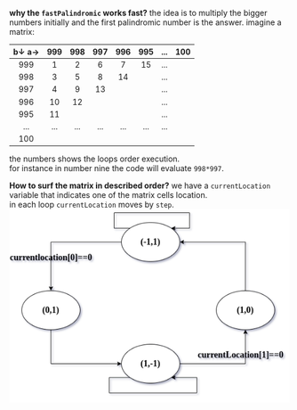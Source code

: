 **why the `fastPalindromic` works fast?**
the idea is to multiply the bigger numbers initially and the first palindromic number is the answer.
imagine a matrix:

|b↓ a→| 999 | 998 | 997 | 996 | 995 | ... | 100 |
| :-: | :-: | :-: | :-: | :-: | :-: | :-: | :-: |
| 999 |  1  |  2  |  6  |  7  |  15 | ... |     |
| 998 |  3  |  5  |  8  |  14 |     | ... |     |
| 997 |  4  |  9  |  13 |     |     | ... |     |
| 996 |  10 |  12 |     |     |     | ... |     |
| 995 |  11 |     |     |     |     | ... |     |
| ... | ... | ... | ... | ... | ... | ... |     |
| 100 |     |     |     |     |     |     |     |

the numbers shows the loops order execution.<br>
for instance in number nine the code will evaluate `998*997`.

**How to surf the matrix in described order?**
we have a `currentLocation` variable that indicates one of the matrix cells location.<br>
in each loop `currentLocation` moves by `step`.
![stepDiagram](stepDiagram.png)
